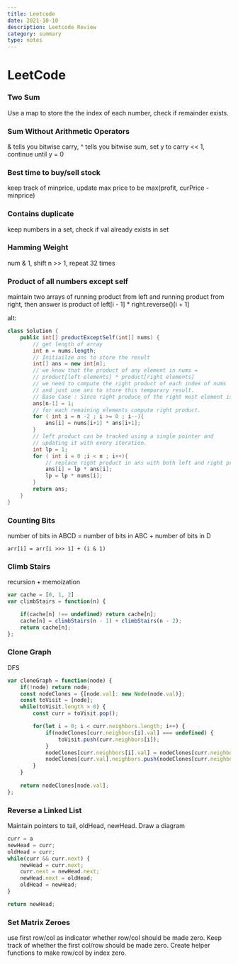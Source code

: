 ```yaml
---
title: Leetcode
date: 2021-10-10
description: Leetcode Review
category: summary
type: notes
---
```



# LeetCode

### Two Sum

Use a map to store the the index of each number, check if remainder exists.

### Sum Without Arithmetic Operators

& tells you bitwise carry, ^ tells you bitwise sum, set y to carry << 1, continue until y = 0

### Best time to buy/sell stock

keep track of minprice, update max price to be max(profit, curPrice - minprice)

### Contains duplicate

keep numbers in a set, check if val already exists in set

### Hamming Weight

num & 1, shift n >> 1, repeat 32 times

### Product of all numbers except self

maintain two arrays of running product from left and running product from right, then answer is product of left[i - 1] * right.reverse()[i + 1]

alt:

```java
class Solution {
    public int[] productExceptSelf(int[] nums) {
        // get length of array
        int n = nums.length; 
        // Initiailze ans to store the result
        int[] ans = new int[n]; 
        // we know that the product of any element in nums = 
        // product[left elements] * product[right elements]
        // we need to compute the right product of each index of nums
        // and just use ans to store this temporary result. 
        // Base Case : Since right produce of the right most element is 1. 
        ans[n-1] = 1; 
        // for each remaining elements compute right product.
        for ( int i = n -2 ; i >= 0 ; i--){
            ans[i] = nums[i+1] * ans[i+1]; 
        }
        // left product can be tracked using a single pointer and 
        // updating it with every iteration.
        int lp = 1; 
        for ( int i = 0 ;i < n ; i++){
            // replace right product in ans with both left and right products. 
            ans[i] = lp * ans[i]; 
            lp = lp * nums[i]; 
        }
        return ans; 
    }
}
```

### Counting Bits
number of bits in ABCD = number of bits in ABC + number of bits in D
```
arr[i] = arr[i >>> 1] + (i & 1)
```

### Climb Stairs

recursion + memoization

```js
var cache = [0, 1, 2]
var climbStairs = function(n) {

    if(cache[n] !== undefined) return cache[n];
    cache[n] = climbStairs(n - 1) + climbStairs(n - 2);
    return cache[n];
};
```

### Clone Graph

DFS

```js
var cloneGraph = function(node) {
    if(!node) return node;
    const nodeClones = {[node.val]: new Node(node.val)};
    const toVisit = [node];
    while(toVisit.length > 0) {
        const curr = toVisit.pop();

        for(let i = 0; i < curr.neighbors.length; i++) {
            if(nodeClones[curr.neighbors[i].val] === undefined) {
                toVisit.push(curr.neighbors[i]);
            }
            nodeClones[curr.neighbors[i].val] = nodeClones[curr.neighbors[i].val] || new Node(curr.neighbors[i].val);
            nodeClones[curr.val].neighbors.push(nodeClones[curr.neighbors[i].val]);
        }
    }
    
    return nodeClones[node.val];
};
```

### Reverse a Linked List

Maintain pointers to tail, oldHead, newHead. Draw a diagram

```js
curr = a
newHead = curr;
oldHead = curr;
while(curr && curr.next) {
    newHead = curr.next;
    curr.next = newHead.next;
    newHead.next = oldHead;
    oldHead = newHead;
}

return newHead;
```

### Set Matrix Zeroes

use first row/col as indicator whether row/col should be made zero. Keep track of whether the first col/row should be made zero. Create helper functions to make row/col by index zero.
